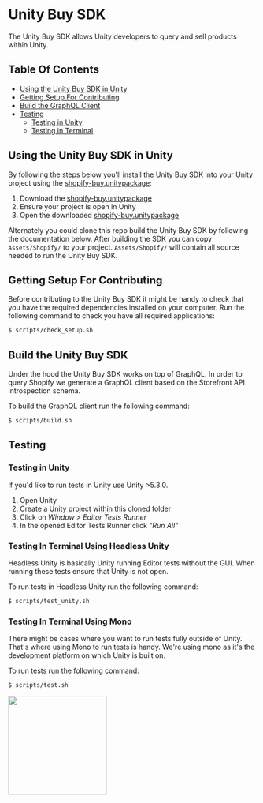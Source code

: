 # Unity Buy SDK

The Unity Buy SDK allows Unity developers to query and sell products within Unity.

## Table Of Contents

- [Using the Unity Buy SDK in Unity](#using-the-unity-buy-sdk-in-unity)
- [Getting Setup For Contributing](#getting-setup-for-contributing)
- [Build the GraphQL Client](#build-the-unity-buy-sdk)
- [Testing](#testing)
    + [Testing in Unity](#testing-in-unity)
    + [Testing in Terminal](#testing-in-terminal)

## Using the Unity Buy SDK in Unity

By following the steps below you'll install the Unity Buy SDK into your Unity project using the [shopify-buy.unitypackage](https://github.com/Shopify/unity-buy-sdk/raw/master/shopify-buy.unitypackage):

1. Download the [shopify-buy.unitypackage](https://github.com/Shopify/unity-buy-sdk/raw/master/shopify-buy.unitypackage)
2. Ensure your project is open in Unity
3. Open the downloaded [shopify-buy.unitypackage](https://github.com/Shopify/unity-buy-sdk/raw/master/shopify-buy.unitypackage)

Alternately you could clone this repo build the Unity Buy SDK by following the documentation below. After building the SDK
you can copy `Assets/Shopify/` to your project. `Assets/Shopify/` will contain all source needed to run the Unity Buy SDK.

## Getting Setup For Contributing

Before contributing to the Unity Buy SDK it might be handy to check that you have the required dependencies installed on your
computer. Run the following command to check you have all required applications:
```bash
$ scripts/check_setup.sh
```

## Build the Unity Buy SDK

Under the hood the Unity Buy SDK works on top of GraphQL. In order to query Shopify we generate a GraphQL client
based on the Storefront API introspection schema.

To build the GraphQL client run the following command:
```bash
$ scripts/build.sh
```

## Testing

### Testing in Unity
If you'd like to run tests in Unity use Unity >5.3.0. 

1. Open Unity
2. Create a Unity project within this cloned folder 
3. Click on _Window > Editor Tests Runner_
4. In the opened Editor Tests Runner click _"Run All"_

### Testing In Terminal Using Headless Unity
Headless Unity is basically Unity running Editor tests without the GUI.
When running these tests ensure that Unity is not open.

To run tests in Headless Unity run the following command:
```bash
$ scripts/test_unity.sh
```

### Testing In Terminal Using Mono
There might be cases where you want to run tests fully outside of Unity.
That's where using Mono to run tests is handy. We're using mono as it's the development platform on which Unity
is built on.

To run tests run the following command:
```bash
$ scripts/test.sh
```

<img src="https://cdn.shopify.com/shopify-marketing_assets/builds/19.0.0/shopify-full-color-black.svg" width="200" />